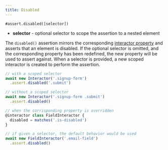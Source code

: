 ```yaml
---
title: Disabled
---
```


`#assert.disabled([selector])`

- **selector** - optional selector to scope the assertion to a nested element

The `disabled()` assertion mirrors the corresponding [interactor
property](/properties/disabled) and asserts that an element is disabled. If the
optional selector is omitted, and the corresponding property has been redefined,
the new property will be used to assert against. When a selector is provided, a
new scoped interactor is created to perform the assertion.

``` javascript
// with a scoped selector
await new Interactor('.signup-form')
  .assert.disabled('.submit')

// without a scoped selector
await new Interactor('.signup-form .submit')
  .assert.disabled()

// when the corrisponding property is overridden
@interactor class FieldInteractor {
  disabled = matches('.is-disabled')
}

// if given a selector, the default behavior would be used
await new FieldInteractor('.email-field')
  .assert.disabled()
```
